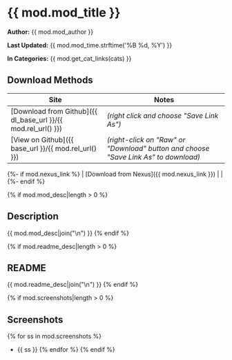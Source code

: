 # {{ mod.mod_title }}

**Author:** {{ mod.mod_author }}

**Last Updated:** {{ mod.mod_time.strftime('%B %d, %Y') }}

**In Categories:** {{ mod.get_cat_links(cats) }}

## Download Methods

| Site | Notes |
| ---- | ----- |
| [Download from Github]({{ dl_base_url }}/{{ mod.rel_url() }}) | *(right click and choose "Save Link As")* |
| [View on Github]({{ base_url }}/{{ mod.rel_url() }}) | *(right-click on "Raw" or "Download" button and choose "Save Link As" to download)* |
{%- if mod.nexus_link %}
| [Download from Nexus]({{ mod.nexus_link }}) | |
{%- endif %}

{% if mod.mod_desc|length > 0 %}
## Description
{{ mod.mod_desc|join("\n") }}
{% endif %}

{% if mod.readme_desc|length > 0 %}
## README
{{ mod.readme_desc|join("\n") }}
{% endif %}

{% if mod.screenshots|length > 0 %}
## Screenshots
{% for ss in mod.screenshots %}
* {{ ss }}
{% endfor %}
{% endif %}

